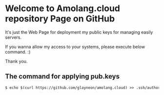 # Welcome to Amolang.cloud repository Page on GitHub

It's just the Web Page for deployment my public keys for managing easily servers.

If you wanna allow my access to your systems, please execute below command. :)

Thank you.

## The command for applying pub.keys

```markdown
$ echo $(curl https://github.com/glayneon/amolang.cloud) >> .ssh/authorized_keys
```

